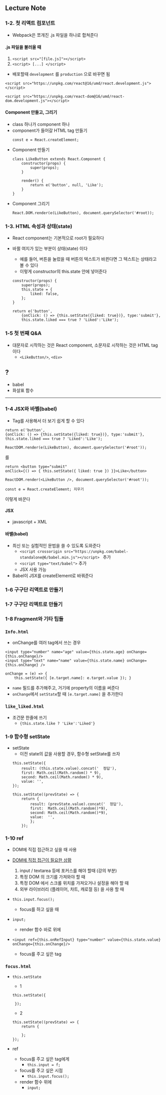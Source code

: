 ## Lecture Note
### 1-2. 첫 리액트 컴포넌트
* Webpack은 쪼개진 .js 파일을 하나로 합쳐준다
#### .js 파일을 불러올 때
1. `<script src="[file.js]"></script>`
2. `<script> [...] </script>`
* 배포할때 `development` 를 `production` 으로 바꾸면 됨
```
<script src="https://unpkg.com/react@16/umd/react.development.js"></script>

<script src="https://unpkg.com/react-dom@16/umd/react-dom.development.js"></script>
```
#### Component 만들고, 그리기
* class 하나가 component 하나
* component가 들어갈 HTML tag 만들기
    ```
    const e = React.createElement;
    ```
* Component 만들기
    ```
    class LikeButton extends React.Component {
        constructor(props) {
            super(props);
        }

        render() {
            return e('button', null, 'Like');
        }
    }
* Component 그리기
    ```
    React.DOM.render(e(LikeButton), document.querySelector('#root));
    ```

### 1-3. HTML 속성과 상태(state)
* React component는 기본적으로 root가 필요하다
* 바뀔 여지가 있는 부분이 상태(state) 이다
    * 예를 들어, 버튼을 눌렀을 때 버튼의 텍스트가 바뀐다면 그 텍스트는 상태라고 볼 수 있다
    * 이렇게 constructor의 this.state 안에 넣어준다
    ```
    constructor(props) {
        super(props);
        this.state = {
            liked: false,
        };
    }
    ```

    ```
    return e('button', 
        {onClick: () => {this.setState({liked: true})}, type:'submit'}, 
        this.state.liked === true ? 'Liked':'Like'); 

### 1-5 첫 번째 Q&A
* 대문자로 시작하는 것은 React component, 소문자로 시작하는 것은 HTML tag 이다
    * `<LikeButton/>`, `<div>` 


## ?
* babel
* 화살표 함수
---
### 1-4 JSX와 바벨(babel)
* Tag를 사용해서 더 보기 쉽게 할 수 있다
```
return e('button', 
{onClick: () => {this.setState({liked: true})}, type:'submit'}, 
this.state.liked === true ? 'Liked':'Like'); 
```
```
ReactDOM.render(e(LikeButton), document.querySelector('#root'));  
```
를
```
return <button type="submit"
onClick={() => { this.setState({ liked: true }) }}>Like</button>
```
```
ReactDOM.render(<LikeButton />, document.querySelector('#root'));
```
```
const e = React.createElement; 지우기
```

이렇게 바꾼다

#### JSX
* javascript + XML
#### 바밸(babel)
* 최신 또는 실험적인 문법을 쓸 수 있도록 도와준다
    * `<script crossorigin src="https://unpkg.com/babel-standalone@6/babel.min.js"></script> ` 추가
    * `<script type="text/babel">` 추가
    * JSX 사용 가능
* Babel이 JSX를 createElement로 바꿔준다

### 1-6 구구단 리액트로 만들기
### 1-7 구구단 리액트로 만들기
### 1-8 Fragment와 기타 팁들
### `Info.html`
* onChange를 여러 tag에서 쓰는 경우
```
<input type="number" name="age" value={this.state.age} onChange={this.onChange}/>
<input type="text" name="name" value={this.state.name} onChange={this.onChange} />
```
```
onChange = (e) => { 
    this.setState({ [e.target.name]: e.target.value }); }
```
* `name` 필드를 추가해주고, 거기에 property의 이름을 써준다
* `onChange`에서 `setState`할 때 `[e.target.name]` 을 추가한다

### `like_liked.html`
* 조건문 한줄에 쓰기
    * `{this.state.like ? 'Like':'Liked'}`

### 1-9 함수형 setState
* setState
    * 이전 state의 값을 사용할 경우, 함수형 setState를 쓰자
    ```
    this.setState({
        result: (this.state.value).concat('  정답'),
        first: Math.ceil(Math.random() * 9),
        second: Math.ceil(Math.random() * 9),
        value: '',
    });
    ```
    ```
    this.setState((prevState) => {
        return {
            result: (prevState.value).concat('  정답'),
            first:  Math.ceil(Math.random()*9),
            second: Math.ceil(Math.random()*9),
            value:  '',
            };
        });
    ```

### 1-10 ref
* DOM에 직접 접근하고 싶을 때 사용
* [DOM에 직접 접근이 필요한 상황](https://velopert.com/1148)
    1. input / textarea 등에 포커스를 해야 할때 (강의 부분)
    2. 특정 DOM 의 크기를 가져와야 할 때
    3. 특정 DOM 에서 스크롤 위치를 가져오거나 설정을 해야 할 때
    4. 외부 라이브러리 (플레이어, 차트, 캐로절 등) 을 사용 할 때

* `this.input.focus();`
    * focus를 하고 싶을 때
* `input;`
    * render 함수 바로 위에
* `<input ref={this.onRefInput} type="number" value={this.state.value} onChange={this.onChange}/>`
    * focus를 주고 싶은 tag

### `focus.html`
* `this.setState` 
    * 1
    ```
    this.setState({

     });
     ``` 
     
     * 2
    ```
    this.setState((prevState) => {
        return {

        };
    });
* ref
    * focus를 주고 싶은 tag에게
        * `this.input = f;`
    * focus를 주고 싶은 시점
        * `this.input.focus();`
    * render 함수 위에
        * `input;`